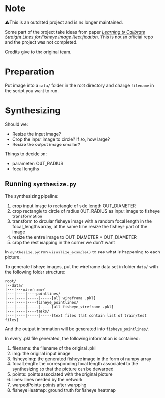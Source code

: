 # Note
⚠️This is an outdated project and is no longer maintained. 

Some part of the project take ideas from paper [*Learning to Calibrate Straight Lines for Fisheye Image Rectification*](https://arxiv.org/abs/1904.09856). This is not an official repo and the project was not completed. 

Credits give to the original team.

# Preparation

Put image into a `data/` folder in the root directory and change `filename` in the script you want to run.

# Synthesizing

Should we:
- Resize the input image?
- Crop the input image to circle? If so, how large?
- Resize the output image smaller?

Things to decide on:
- parameter: OUT_RADIUS
- focal lengths

## Running `synthesize.py`

The synthesizing pipeline:
1. crop input image to rectangle of side length OUT_DIAMETER
2. crop rectangle to circle of radius OUT_RADIUS as input image to fisheye transformation
3. transform to circular fisheye image with a random focal length in the focal_lengths array, at the same time resize the fisheye part of the image
4. resize the entire image to OUT_DIAMETER * OUT_DIAMETER
5. crop the rest mapping in the corner we don't want

In `synthesize.py`: run `visualize_example()` to see what is happening to each picture.

To generate fisheye images, put the wireframe data set in folder `data/` with the following folder structure:

```
root/
|--data/
|---|---wireframe/
|---|----|----pointlines/
|---|----|-----|-----[all wireframe .pkl]
|---|----|----fisheye_pointlines/
|---|----|-----|-----[all fisheye_wireframe .pkl]
|---|----|----tasks/
|---|----|-----|-----[text files that contain list of train/test files]
```

And the output information will be generated into `fisheye_pointlines/`.

In every .pkl file generated, the following information is contained:
1. filename: the filename of the original .pkl
2. img: the original input image
3. fisheyeImg: the generated fisheye image in the form of numpy array
4. focalLength: the corresponding focal length associated to the synthesizing so that the picture can be dewarped
5. points: points associated with the original picture
6. lines: lines needed by the network
7. warpedPoints: points after warpping
8. fisheyeHeatmap: ground truth for fisheye heatmap
